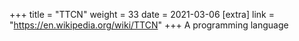 +++
title = "TTCN"
weight = 33
date = 2021-03-06
[extra]
link = "https://en.wikipedia.org/wiki/TTCN"
+++
A programming language

